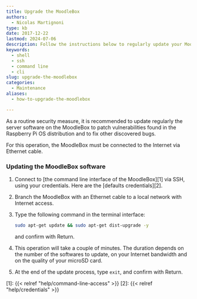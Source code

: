 ```yaml
---
title: Upgrade the MoodleBox
authors:
  - Nicolas Martignoni
type: kb
date: 2017-12-22
lastmod: 2024-07-06
description: Follow the instructions below to regularly update your MoodleBox via shell access
keywords:
  - shell
  - ssh
  - command line
  - cli
slug: upgrade-the-moodlebox
categories:
  - Maintenance
aliases:
  - how-to-upgrade-the-moodlebox

---
```

As a routine security measure, it is recommended to update regularly the server software on the MoodleBox to patch vulnerabilities found in the Raspberry Pi OS distribution and to fix other discovered bugs.

For this operation, the MoodleBox must be connected to the Internet via Ethernet cable.

### Updating the MoodleBox software

  1. Connect to [the command line interface of the MoodleBox][1] via SSH, using your credentials. Here are the [defaults credentials][2].
  2. Branch the MoodleBox with an Ethernet cable to a local network with Internet access.
  3. Type the following command in the terminal interface:

      ```bash
      sudo apt-get update && sudo apt-get dist-upgrade -y
      ```
      and confirm with Return.
  4. This operation will take a couple of minutes. The duration depends on the number of the softwares to update, on your Internet bandwidth and on the quality of your microSD card.
  5. At the end of the update process, type `exit`, and confirm with Return.

 [1]: {{< relref "help/command-line-access" >}}
 [2]: {{< relref "help/credentials" >}}

